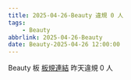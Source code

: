 ```yaml
---
title: 2025-04-26-Beauty 違規 0 人
tags:
    - Beauty
abbrlink: 2025-04-26-Beauty
date: Beauty-2025-04-26 12:00:00
---
```

Beauty 板 [板規連結](https://www.ptt.cc/bbs/Beauty/M.1630069980.A.84B.html)
昨天違規 0 人
